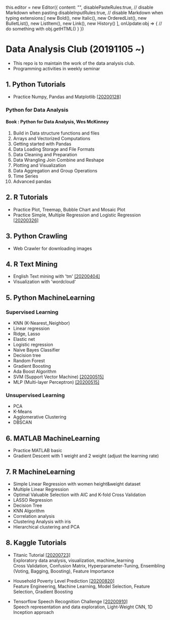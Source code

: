 this.editor = new Editor({
      content: "",
      disablePasteRules:true, // disable Markdown when pasting
      disableInputRules:true, // disable Markdown when typing
      extensions:[
        new Bold(),
        new Italic(),
        new OrderedList(),
        new BulletList(),
        new ListItem(),
        new Link(),
        new History()
      ],
      onUpdate:obj => {
        // do something with obj.getHTML()
      }
    })
    
# Data Analysis Club (20191105 ~)
- This repo is to maintain the work of the data analysis club.
- Programming activities in weekly seminar

## 1. Python Tutorials
- Practice Numpy, Pandas and Matplotlib [[20200128]](https://github.com/OH-Seoyoung/Data_Analysis_Club/blob/master/Presentation/1.%2020200128.pdf)  
### Python for Data Analysis  
#### Book : Python for Data Analysis, Wes McKinney   

1. Build in Data structure functions and files  
2. Arrays and Vectorized Computations  
3. Getting started with Pandas  
4. Data Loading Storage and File Formats
5. Data Cleaning and Preparation
6. Data Wrangling Join Combine and Reshape  
7. Plotting and Visualization  
8. Data Aggregation and Group Operations  
9. Time Series  
10. Advanced pandas  

## 2. R Tutorials
- Practice Plot, Treemap, Bubble Chart and Mosaic Plot
- Practice Simple, Multiple Regression and Logistic Regression [[20200326]](https://github.com/OH-Seoyoung/Data_Analysis_Club/blob/master/Presentation/2.%2020200326.pdf)

## 3. Python Crawling
- Web Crawler for downloading images

## 4. R Text Mining
- English Text mining with 'tm'  [[20200404]](https://github.com/OH-Seoyoung/Data_Analysis_Club/blob/master/Presentation/3.%2020200404.pdf)
- Visualization with 'wordcloud'

## 5. Python MachineLearning
### Supervised Learning
- KNN (K-Nearest_Neighbor)
- Linear regression
- Ridge, Lasso
- Elastic net
- Logistic regression
- Naive Bayes Classifier
- Decision tree
- Random Forest
- Gradient Boosting
- Ada Boost Algorithm
- SVM (Support Vector Machine)  [[20200515]](https://github.com/OH-Seoyoung/Data_Analysis_Club/blob/master/Presentation/4.%2020200515.pdf)
- MLP (Multi-layer Perceptron)  [[20200515]](https://github.com/OH-Seoyoung/Data_Analysis_Club/blob/master/Presentation/4.%2020200515.pdf)

### Unsupervised Learning
- PCA
- K-Means
- Agglomerative Clustering
- DBSCAN

## 6. MATLAB MachineLearning
- Practice MATLAB basic
- Gradient Descent with 1 weight and 2 weight (adjust the learning rate)

## 7. R MachineLearning
- Simple Linear Regression with women height&weight dataset
- Multiple Linear Regression
- Optimal Valuable Selection with AIC and K-fold Cross Validation
- LASSO Regression
- Decision Tree
- KNN Algorithm
- Correlation analysis
- Clustering Analysis with iris
- Hierarchical clustering and PCA

## 8. Kaggle Tutorials
- Titanic Tutorial [[20200723]](https://github.com/OH-Seoyoung/Data_Analysis_Club/blob/master/Presentation/5.%2020200723.pdf)  
    Exploratory data analysis, visualization, machine_learning  
    Cross Validation, Confusion Matrix, Hyperparameter-Tuning, Ensembling (Voting, Bagging, Boosting), Feature Importance  
    
- Household Poverty Level Prediction [[20200820]](https://github.com/OH-Seoyoung/Data_Analysis_Club/blob/master/8.%20Kaggle_Tutorials/2_Household_Poverty_Level_Prediction.ipynb)  
    Feature Engineering, Machine Learning, Model Selection, Feature Selection, Gradient Boosting
    
- Tensorflow Speech Recognition Challenge [[20200910]](https://github.com/OH-Seoyoung/Data_Analysis_Club/blob/master/Presentation/6.%2020200910.pdf)  
    Speech representation and data exploration, Light-Weight CNN, 1D Inception approach  
